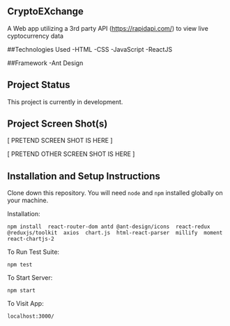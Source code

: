 ## CryptoEXchange

A Web app utilizing a 3rd party API (https://rapidapi.com/) to view live cyptocurrency data

##Technologies Used
-HTML
-CSS
-JavaScript
-ReactJS

##Framework
-Ant Design

## Project Status
This project is currently in development.


## Project Screen Shot(s)

[ PRETEND SCREEN SHOT IS HERE ]

[ PRETEND OTHER SCREEN SHOT IS HERE ]

## Installation and Setup Instructions


Clone down this repository. You will need `node` and `npm` installed globally on your machine.  

Installation:

`npm install 
react-router-dom
antd @ant-design/icons 
react-redux @reduxjs/toolkit 
axios 
chart.js 
html-react-parser 
millify 
moment 
react-chartjs-2`  

To Run Test Suite:  

`npm test`  

To Start Server:

`npm start`  

To Visit App:

`localhost:3000/`  

